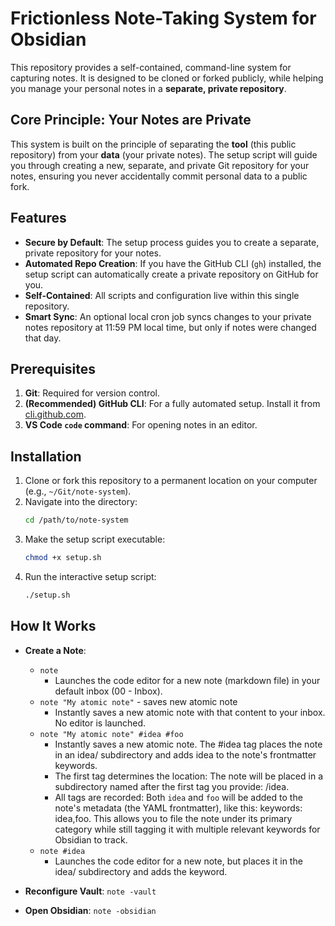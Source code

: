 # Frictionless Note-Taking System for Obsidian

This repository provides a self-contained, command-line system for capturing notes. It is designed to be cloned or forked publicly, while helping you manage your personal notes in a **separate, private repository**.

## Core Principle: Your Notes are Private

This system is built on the principle of separating the **tool** (this public repository) from your **data** (your private notes). The setup script will guide you through creating a new, separate, and private Git repository for your notes, ensuring you never accidentally commit personal data to a public fork.

## Features

- **Secure by Default**: The setup process guides you to create a separate, private repository for your notes.
- **Automated Repo Creation**: If you have the GitHub CLI (`gh`) installed, the setup script can automatically create a private repository on GitHub for you.
- **Self-Contained**: All scripts and configuration live within this single repository.
- **Smart Sync**: An optional local cron job syncs changes to your private notes repository at 11:59 PM local time, but only if notes were changed that day.

## Prerequisites

1.  **Git**: Required for version control.
2.  **(Recommended) GitHub CLI**: For a fully automated setup. Install it from [cli.github.com](https://cli.github.com).
3.  **VS Code `code` command**: For opening notes in an editor.

## Installation

1.  Clone or fork this repository to a permanent location on your computer (e.g., `~/Git/note-system`).
2.  Navigate into the directory:
    ```sh
    cd /path/to/note-system
    ```
3.  Make the setup script executable:
    ```sh
    chmod +x setup.sh
    ```
4.  Run the interactive setup script:
    ```sh
    ./setup.sh
    ```


## How It Works

-   **Create a Note**:
    - `note`
        - Launches the code editor for a new note (markdown file) in your default inbox (00 - Inbox).
    - `note "My atomic note"` - saves new atomic note
        - Instantly saves a new atomic note with that content to your inbox. No editor is launched.
    - `note "My atomic note" #idea #foo`
        - Instantly saves a new atomic note. The #idea tag places the note in an idea/ subdirectory and adds idea to the note's frontmatter
         keywords.
        - The first tag determines the location: The note will be placed in a subdirectory named after the first tag you provide: /idea.
        - All tags are recorded: Both `idea` and `foo` will be added to the note's metadata (the YAML frontmatter), like this: keywords: idea,foo.  This allows you to file the note under its primary category while still tagging it with multiple relevant keywords for Obsidian to track.
    - `note #idea`
        - Launches the code editor for a new note, but places it in the idea/ subdirectory and adds the keyword.



-   **Reconfigure Vault**: `note -vault`

-   **Open Obsidian**: `note -obsidian`